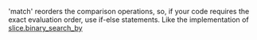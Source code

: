 
'match' reorders the comparison operations, so, if your code requires the exact evaluation order, use if-else statements. Like the implementation of [slice.binary_search_by](https://doc.rust-lang.org/src/core/slice/mod.rs.html#2346)
